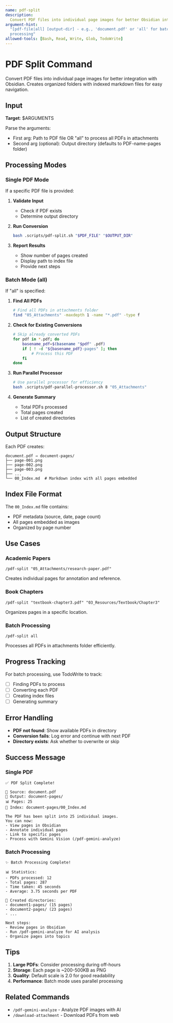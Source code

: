```yaml
---
name: pdf-split
description:
  Convert PDF files into individual page images for better Obsidian integration
argument-hint:
  "[pdf-file|all] [output-dir] - e.g., 'document.pdf' or 'all' for batch
  processing"
allowed-tools: [Bash, Read, Write, Glob, TodoWrite]
---
```


# PDF Split Command

Convert PDF files into individual page images for better integration with
Obsidian. Creates organized folders with indexed markdown files for easy
navigation.

## Input

**Target**: $ARGUMENTS

Parse the arguments:

- First arg: Path to PDF file OR "all" to process all PDFs in attachments
- Second arg (optional): Output directory (defaults to PDF-name-pages folder)

## Processing Modes

### Single PDF Mode

If a specific PDF file is provided:

1. **Validate Input**
   - Check if PDF exists
   - Determine output directory

2. **Run Conversion**

   ```bash
   bash .scripts/pdf-split.sh "$PDF_FILE" "$OUTPUT_DIR"
   ```

3. **Report Results**
   - Show number of pages created
   - Display path to index file
   - Provide next steps

### Batch Mode (all)

If "all" is specified:

1. **Find All PDFs**

   ```bash
   # Find all PDFs in attachments folder
   find "05_Attachments" -maxdepth 1 -name "*.pdf" -type f
   ```

2. **Check for Existing Conversions**

   ```bash
   # Skip already converted PDFs
   for pdf in *.pdf; do
       basename_pdf=$(basename "$pdf" .pdf)
       if [ ! -d "${basename_pdf}-pages" ]; then
           # Process this PDF
       fi
   done
   ```

3. **Run Parallel Processor**

   ```bash
   # Use parallel processor for efficiency
   bash .scripts/pdf-parallel-processor.sh 8 "05_Attachments"
   ```

4. **Generate Summary**
   - Total PDFs processed
   - Total pages created
   - List of created directories

## Output Structure

Each PDF creates:

```
document.pdf → document-pages/
├── page-001.png
├── page-002.png
├── page-003.png
├── ...
└── 00_Index.md  # Markdown index with all pages embedded
```

## Index File Format

The `00_Index.md` file contains:

- PDF metadata (source, date, page count)
- All pages embedded as images
- Organized by page number

## Use Cases

### Academic Papers

```
/pdf-split "05_Attachments/research-paper.pdf"
```

Creates individual pages for annotation and reference.

### Book Chapters

```
/pdf-split "textbook-chapter3.pdf" "03_Resources/Textbook/Chapter3"
```

Organizes pages in a specific location.

### Batch Processing

```
/pdf-split all
```

Processes all PDFs in attachments folder efficiently.

## Progress Tracking

For batch processing, use TodoWrite to track:

- [ ] Finding PDFs to process
- [ ] Converting each PDF
- [ ] Creating index files
- [ ] Generating summary

## Error Handling

- **PDF not found**: Show available PDFs in directory
- **Conversion fails**: Log error and continue with next PDF
- **Directory exists**: Ask whether to overwrite or skip

## Success Message

### Single PDF

```
✅ PDF Split Complete!

📄 Source: document.pdf
📁 Output: document-pages/
📊 Pages: 25
📝 Index: document-pages/00_Index.md

The PDF has been split into 25 individual images.
You can now:
- View pages in Obsidian
- Annotate individual pages
- Link to specific pages
- Process with Gemini Vision (/pdf-gemini-analyze)
```

### Batch Processing

```
✨ Batch Processing Complete!

📊 Statistics:
- PDFs processed: 12
- Total pages: 287
- Time taken: 45 seconds
- Average: 3.75 seconds per PDF

📁 Created directories:
- document1-pages/ (15 pages)
- document2-pages/ (23 pages)
- ...

Next steps:
- Review pages in Obsidian
- Run /pdf-gemini-analyze for AI analysis
- Organize pages into topics
```

## Tips

1. **Large PDFs**: Consider processing during off-hours
2. **Storage**: Each page is ~200-500KB as PNG
3. **Quality**: Default scale is 2.0 for good readability
4. **Performance**: Batch mode uses parallel processing

## Related Commands

- `/pdf-gemini-analyze` - Analyze PDF images with AI
- `/download-attachment` - Download PDFs from web
